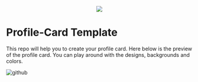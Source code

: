 <div align="center"><img src="https://readme-typing-svg.herokuapp.com?color=00A6A6&size=25&center=true&vCenter=true&width=450&height=30&lines=Fork+it,+clone+it,+set+it+up+and;Let's+get+started!"/>
</div>

# Profile-Card Template
This repo will help you to create your profile card. Here below is the preview of the profile card. You can play around with the designs, backgrounds and colors.

![github](https://user-images.githubusercontent.com/87236107/193006036-788e6cbe-650f-4ea4-b730-ac30b5f8b9f3.png)
